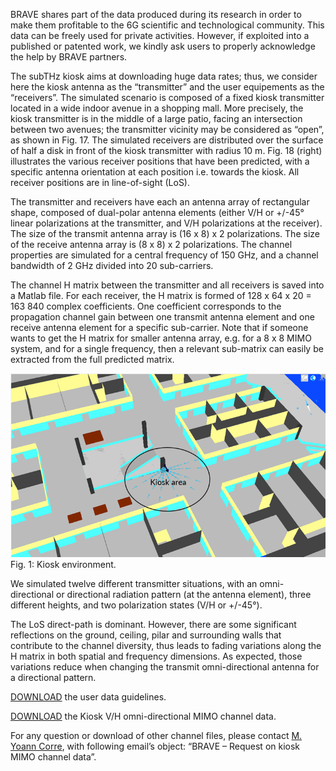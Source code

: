 BRAVE shares part of the data produced during its research in order to make them profitable to the 6G scientific and technological community. This data can be freely used for private activities. However, if exploited into a published or patented work, we kindly ask users to properly acknowledge the help by BRAVE partners.

The subTHz kiosk aims at downloading huge data rates; thus, we consider here the kiosk antenna as the “transmitter” and the user equipements as the “receivers”. The simulated scenario is composed of a fixed kiosk transmitter located in a wide indoor avenue in a shopping mall. More precisely, the kiosk transmitter is in the middle of a large patio, facing an intersection between two avenues; the transmitter vicinity may be considered as “open”, as shown in Fig. 17. The simulated receivers are distributed over the surface of half a disk in front of the kiosk transmitter with radius 10 m. Fig. 18 (right) illustrates the various receiver positions that have been predicted, with a specific antenna orientation at each position i.e. towards the kiosk. All receiver positions are in line-of-sight (LoS).

The transmitter and receivers have each an antenna array of rectangular shape, composed of dual-polar antenna elements (either V/H or +/-45° linear polarizations at the transmitter, and V/H polarizations at the receiver). The size of the transmit antenna array is (16 x 8) x 2 polarizations. The size of the receive antenna array is (8 x 8) x 2 polarizations.
The channel properties are simulated for a central frequency of 150 GHz, and a channel bandwidth of 2 GHz divided into 20 sub-carriers.

The channel H matrix between the transmitter and all receivers is saved into a Matlab file. For each receiver, the H matrix is formed of 128 x 64 x 20 = 163 840 complex coefficients. One coefficient corresponds to the propagation channel gain between one transmit antenna element and one receive antenna element for a specific sub-carrier.
Note that if someone wants to get the H matrix for smaller antenna array, e.g. for a 8 x 8 MIMO system, and for a single frequency, then a relevant sub-matrix can easily be extracted from the full predicted matrix.

![Kiosk environment](https://github.com/jbdore/BRAVE/blob/fc62e4759bb38f52521c7a3678bdaa6baccbaba3/illustrations/Kiosk_fig1.png)
Fig. 1: Kiosk environment.

We simulated twelve different transmitter situations, with an omni-directional or directional radiation pattern (at the antenna element), three different heights, and two polarization states (V/H or +/-45°).

The LoS direct-path is dominant. However, there are some significant reflections on the ground, ceiling, pilar and surrounding walls that contribute to the channel diversity, thus leads to fading variations along the H matrix in both spatial and frequency dimensions. As expected, those variations reduce when changing the transmit omni-directional antenna for a directional pattern.

[DOWNLOAD](https://github.com/jbdore/BRAVE/blob/663fb5e988a5408f1d2ce96994a28cd093af52da/dataset/kiosk-channel-data/BRAVE%20-%20Description%20of%20the%20kiosk%20scenario%20-%20v1-3.pdf) the user data guidelines.

[DOWNLOAD](https://github.com/jbdore/BRAVE/tree/663fb5e988a5408f1d2ce96994a28cd093af52da/dataset/kiosk-channel-data) the Kiosk V/H omni-directional MIMO channel data.

For any question or download of other channel files, please contact [M. Yoann Corre](mailto:ycorre@siradel.com), with following email’s object: “BRAVE – Request on kiosk MIMO channel data”.

